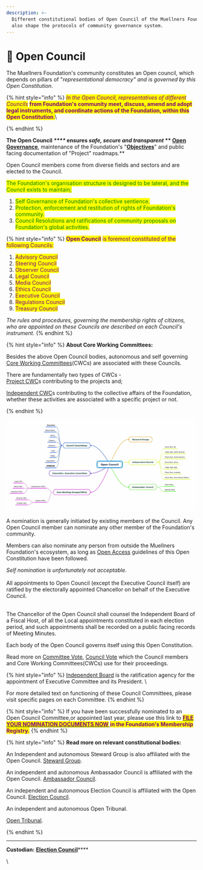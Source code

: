 ```yaml
---
description: >-
  Different constitutional bodies of Open Council of the Muellners Foundation,
  also shape the protocols of community governance system.
---
```


# 🦉 Open Council

The Muellners Foundation's community constitutes an Open council, which depends on pillars of "_representational democracy" and is governed by this Open Constitution._

{% hint style="info" %}
_<mark style="color:purple;">In the Open Council, representatives of different Councils</mark>_ <mark style="color:purple;"></mark><mark style="color:purple;">**from Foundation's community meet, discuss, amend and adopt legal instruments, and coordinate actions of the Foundation, within this Open Constitution**</mark><mark style="color:purple;">.</mark>\

{% endhint %}

**The Open Council **_****_** ensures **_**safe, secure and transparent**_** ** [**Open Governance**](../../open-governance/)**, maintenance of the Foundation's "**[**Objectives**](../../objectives.md)**" and public facing documentation of "Project" roadmaps.**

Open Council members come from diverse fields and sectors and are elected to the Council.&#x20;

<mark style="color:green;">The Foundation's organisation structure is designed to be lateral, and the Council exists to maintain;</mark>

1. <mark style="color:green;">Self Governance of Foundation's collective sentience.</mark>
2. <mark style="color:green;">Protection, enforcement and restitution of rights of Foundation's community.</mark>
3. <mark style="color:green;">Council Resolutions and ratifications of community proposals on Foundation's global activities.</mark>

{% hint style="info" %}
<mark style="color:purple;">**Open Council**</mark> <mark style="color:purple;"></mark><mark style="color:purple;">is foremost constituted of the following Councils:</mark>

<mark style="color:purple;"></mark>

1. <mark style="color:purple;">Advisory Council</mark>&#x20;
2. <mark style="color:purple;">Steering Council</mark>
3. <mark style="color:purple;">Observer Council</mark>
4. <mark style="color:purple;">Legal Council</mark>
5. <mark style="color:purple;">Media Council</mark>
6. <mark style="color:purple;">Ethics Council</mark>
7. <mark style="color:purple;">Executive Council</mark>
8. <mark style="color:purple;">Regulations Council</mark>
9. <mark style="color:purple;">Treasury Council</mark>

_The rules and procedures, governing the membership rights of citizens, who are appointed on these Councils are described on each Council's instrument._&#x20;
{% endhint %}

{% hint style="info" %}
**About Core Working Committees:**

Besides the above Open Council bodies, autonomous and self governing [Core Working Committees](../core-working-committee/)(CWCs) are associated with these Councils.&#x20;

There are fundamentally two types of CWCs - \
[Project CWC](../core-working-committee/project-cwcs.md)s contributing to the projects and;

[Independent CWC](../core-working-committee/independent-cwcs.md)s contributing to the collective affairs of the Foundation, whether these activities are associated with a specific project or not.


{% endhint %}

&#x20;

![Representational Image of constitutional bodies, with inter-linkages w.r.t Open Council ](<../../.gitbook/assets/Image from iOS (1) (1).jpg>)

A nomination is generally initiated by existing members of the Council. Any Open Council member can nominate any other member of the Foundation's community.&#x20;

Members can also nominate any person from outside the Muellners Foundation's ecosystem, as long as [Open Access](../../open-access-charter.md) guidelines of this Open Constitution have been followed.

_Self nomination is unfortunately not acceptable_.  \
\
All appointments to Open Council (except the Executive Council itself) are ratified by the electorally appointed Chancellor on behalf of the Executive Council.&#x20;

\
The Chancellor of the Open Council shall counsel the Independent Board of a Fiscal Host, of all the Local appointments constituted in each election period, and such appointments shall be recorded on a public facing records of Meeting Minutes.&#x20;

Each body of the Open Council governs itself using this Open Constitution.&#x20;

Read more on [Committee Vote](../open-ballot/committee-vote.md), [Council Vote](../open-ballot/open-council-vote.md) which the Council members and Core Working Committees(CWCs) use for their proceedings.

{% hint style="info" %}
&#x20;[Independent Board](../statutes-muellners-foundation/independent-board.md) is the ratification agency for the appointment of Executive Committee and its President. \


For more detailed text on functioning of these Council Committees, please visit specific pages on each Committee.
{% endhint %}

{% hint style="info" %}
If you have been successfully nominated to an Open Council Committee,or appointed last year, please use this link to [<mark style="color:purple;">**FILE YOUR NOMINATION DOCUMENTS NOW**</mark> ](https://share.hsforms.com/1bhIlvatsSpmJO9ApiMMkyg3xaqh)<mark style="color:purple;">**in the Foundation's Membership Registry.**</mark>
{% endhint %}

{% hint style="info" %}
**Read more on relevant constitutional bodies:**

An Independent and autonomous Steward Group is also affiliated with the Open Council.   [Steward Group](../steward-group.md).

An independent and autonomous Ambassador Council is affiliated with the Open Council. [Ambassador Council](../ambassador-council.md).

An independent and autonomous Election Council is affiliated with the Open Council. [Election Council](../election-council.md).

An independent and autonomous Open Tribunal.

[Open Tribunal](../open-tribunal.md).


{% endhint %}

****

**Custodian:** [**Election Council**](../election-council.md)****

\
